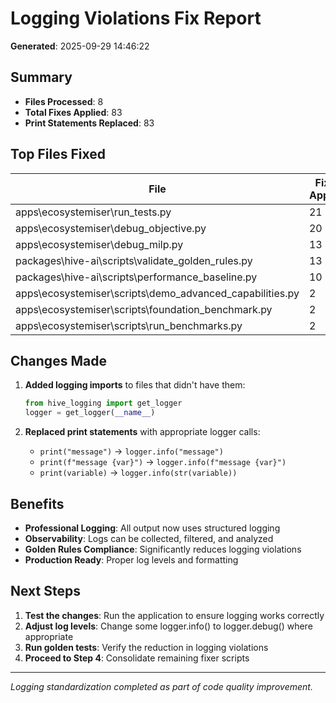 # Logging Violations Fix Report

**Generated**: 2025-09-29 14:46:22

## Summary

- **Files Processed**: 8
- **Total Fixes Applied**: 83
- **Print Statements Replaced**: 83

## Top Files Fixed

| File | Fixes Applied |
|------|---------------|
| apps\ecosystemiser\run_tests.py | 21 |
| apps\ecosystemiser\debug_objective.py | 20 |
| apps\ecosystemiser\debug_milp.py | 13 |
| packages\hive-ai\scripts\validate_golden_rules.py | 13 |
| packages\hive-ai\scripts\performance_baseline.py | 10 |
| apps\ecosystemiser\scripts\demo_advanced_capabilities.py | 2 |
| apps\ecosystemiser\scripts\foundation_benchmark.py | 2 |
| apps\ecosystemiser\scripts\run_benchmarks.py | 2 |


## Changes Made

1. **Added logging imports** to files that didn't have them:
   ```python
   from hive_logging import get_logger
   logger = get_logger(__name__)
   ```

2. **Replaced print statements** with appropriate logger calls:
   - `print("message")` → `logger.info("message")`
   - `print(f"message {var}")` → `logger.info(f"message {var}")`
   - `print(variable)` → `logger.info(str(variable))`

## Benefits

- **Professional Logging**: All output now uses structured logging
- **Observability**: Logs can be collected, filtered, and analyzed
- **Golden Rules Compliance**: Significantly reduces logging violations
- **Production Ready**: Proper log levels and formatting

## Next Steps

1. **Test the changes**: Run the application to ensure logging works correctly
2. **Adjust log levels**: Change some logger.info() to logger.debug() where appropriate
3. **Run golden tests**: Verify the reduction in logging violations
4. **Proceed to Step 4**: Consolidate remaining fixer scripts

---

*Logging standardization completed as part of code quality improvement.*
